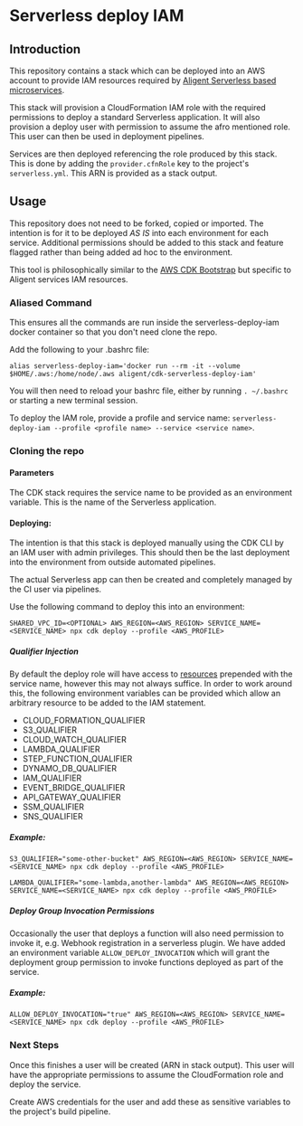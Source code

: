 # Serverless deploy IAM

## Introduction
This repository contains a stack which can be deployed into an AWS account to provide IAM resources required by [Aligent Serverless based microservices](https://github.com/aligent/serverless-aws-nodejs-service-template).

This stack will provision a CloudFormation IAM role with the required permissions to deploy a standard Serverless application. It will also provision a deploy user with permission to assume the afro mentioned role. This user can then be used in deployment pipelines.

Services are then deployed referencing the role produced by this stack. This is done by adding the `provider.cfnRole` key to the project's `serverless.yml`.
This ARN is provided as a stack output.

## Usage
This repository does not need to be forked, copied or imported. The intention is for it to be deployed *AS IS* into each environment for each service.
Additional permissions should be added to this stack and feature flagged rather than being added ad hoc to the environment.

This tool is philosophically similar to the [AWS CDK Bootstrap](https://github.com/aws/aws-cdk/blob/master/design/cdk-bootstrap.md) but specific to Aligent services IAM resources.

### Aliased Command
This ensures all the commands are run inside the serverless-deploy-iam docker container so that you don't need clone the repo.

Add the following to your .bashrc file:
```
alias serverless-deploy-iam='docker run --rm -it --volume $HOME/.aws:/home/node/.aws aligent/cdk-serverless-deploy-iam'
```

You will then need to reload your bashrc file, either by running `. ~/.bashrc` or starting a new terminal session.

To deploy the IAM role, provide a profile and service name: `serverless-deploy-iam --profile <profile name> --service <service name>`.

### Cloning the repo
#### Parameters
The CDK stack requires the service name to be provided as an environment variable.
This is the name of the Serverless application.

#### Deploying:
The intention is that this stack is deployed manually using the CDK CLI by an IAM user with admin privileges.
This should then be the last deployment into the environment from outside automated pipelines.

The actual Serverless app can then be created and completely managed by the CI user via pipelines.

Use the following command to deploy this into an environment:

```
SHARED_VPC_ID=<OPTIONAL> AWS_REGION=<AWS_REGION> SERVICE_NAME=<SERVICE_NAME> npx cdk deploy --profile <AWS_PROFILE>
```

##### Qualifier Injection

By default the deploy role will have access to [resources](https://docs.aws.amazon.com/IAM/latest/UserGuide/reference_policies_elements_resource.html) prepended with the service name, however this may not always suffice.
In order to work around this, the following environment variables can be provided which allow an arbitrary resource to be added to the IAM statement.
- CLOUD_FORMATION_QUALIFIER
- S3_QUALIFIER
- CLOUD_WATCH_QUALIFIER
- LAMBDA_QUALIFIER
- STEP_FUNCTION_QUALIFIER
- DYNAMO_DB_QUALIFIER
- IAM_QUALIFIER
- EVENT_BRIDGE_QUALIFIER
- API_GATEWAY_QUALIFIER
- SSM_QUALIFIER
- SNS_QUALIFIER

##### Example:
```
S3_QUALIFIER="some-other-bucket" AWS_REGION=<AWS_REGION> SERVICE_NAME=<SERVICE_NAME> npx cdk deploy --profile <AWS_PROFILE>
```
```
LAMBDA_QUALIFIER="some-lambda,another-lambda" AWS_REGION=<AWS_REGION> SERVICE_NAME=<SERVICE_NAME> npx cdk deploy --profile <AWS_PROFILE>
```

##### Deploy Group Invocation Permissions
Occasionally the user that deploys a function will also need permission to invoke it, e.g. Webhook registration in a serverless plugin. We have added an environment variable `ALLOW_DEPLOY_INVOCATION` which will grant the deployment group permission to invoke functions deployed as part of the service.

##### Example:
```
ALLOW_DEPLOY_INVOCATION="true" AWS_REGION=<AWS_REGION> SERVICE_NAME=<SERVICE_NAME> npx cdk deploy --profile <AWS_PROFILE>
```

### Next Steps
Once this finishes a user will be created (ARN in stack output). This user will have the appropriate permissions to assume the CloudFormation role and deploy the service.

Create AWS credentials for the user and add these as sensitive variables to the project's build pipeline.
